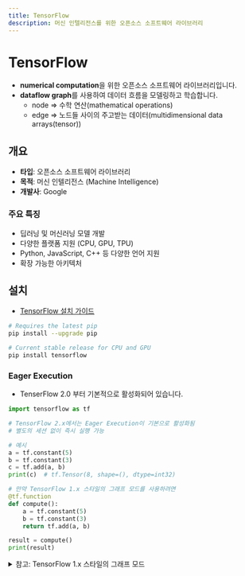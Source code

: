 ```yaml
---
title: TensorFlow
description: 머신 인텔리전스를 위한 오픈소스 소프트웨어 라이브러리
---
```


# TensorFlow

- **numerical computation**을 위한 오픈소스 소프트웨어 라이브러리입니다. 
- **dataflow graph**를 사용하여 데이터 흐름을 모델링하고 학습합니다.  
  - node => 수학 연산(mathematical operations)
  - edge => 노드들 사이의 주고받는 데이터(multidimensional data arrays(tensor))


## 개요

- **타입**: 오픈소스 소프트웨어 라이브러리
- **목적**: 머신 인텔리전스 (Machine Intelligence)
- **개발사**: Google

### 주요 특징

- 딥러닝 및 머신러닝 모델 개발
- 다양한 플랫폼 지원 (CPU, GPU, TPU)
- Python, JavaScript, C++ 등 다양한 언어 지원
- 확장 가능한 아키텍처


## 설치
- [TensorFlow 설치 가이드](https://www.tensorflow.org/install)

```bash
# Requires the latest pip
pip install --upgrade pip

# Current stable release for CPU and GPU
pip install tensorflow
```

### Eager Execution

- TenserFlow 2.0 부터 기본적으로 활성화되어 있습니다.
```python
import tensorflow as tf

# TensorFlow 2.x에서는 Eager Execution이 기본으로 활성화됨
# 별도의 세션 없이 즉시 실행 가능

# 예시
a = tf.constant(5)
b = tf.constant(3)
c = tf.add(a, b)
print(c)  # tf.Tensor(8, shape=(), dtype=int32)

# 만약 TensorFlow 1.x 스타일의 그래프 모드를 사용하려면
@tf.function
def compute():
    a = tf.constant(5)
    b = tf.constant(3)
    return tf.add(a, b)

result = compute()
print(result)
```
<details>
<summary>참고: TensorFlow 1.x 스타일의 그래프 모드</summary>

```python
import tensorflow as tf

# 방법 1: with 문을 사용한 세션 (권장)
with tf.Session() as sess:
    # 여기서 TensorFlow 연산 수행
    result = sess.run(some_operation)
    print(result)

# 방법 2: 명시적 세션 생성 및 종료
sess = tf.Session()
try:
    result = sess.run(some_operation)
    print(result)
finally:
    sess.close()

# 방법 3: 기본 세션 설정
sess = tf.Session()
with sess.as_default():
    result = some_operation.eval()
    print(result)
sess.close()
```

</details>